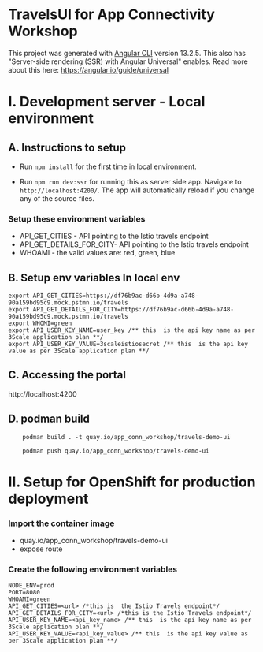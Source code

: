 # TravelsUI for App Connectivity Workshop

This project was generated with [Angular CLI](https://github.com/angular/angular-cli) version 13.2.5.
This also has "Server-side rendering (SSR) with Angular Universal" enables. Read more about this here: https://angular.io/guide/universal

# I. Development server - Local environment

## A. Instructions to setup
* Run `npm install` for the first time in local environment.

* Run `npm run dev:ssr` for running this as server side app. Navigate to `http://localhost:4200/`. The app will automatically reload if you change any of the source files.

###  Setup  these environment variables
* API_GET_CITIES - API  pointing to the Istio travels endpoint
* API_GET_DETAILS_FOR_CITY- API  pointing to the Istio travels endpoint
* WHOAMI - the valid values are: red, green, blue


## B. Setup env variables In local env

```
export API_GET_CITIES=https://df76b9ac-d66b-4d9a-a748-90a159bd95c9.mock.pstmn.io/travels
export API_GET_DETAILS_FOR_CITY=https://df76b9ac-d66b-4d9a-a748-90a159bd95c9.mock.pstmn.io/travels
export WHOMI=green
export API_USER_KEY_NAME=user_key /** this  is the api key name as per 3Scale application plan **/
export API_USER_KEY_VALUE=3scaleistiosecret /** this  is the api key value as per 3Scale application plan **/
```

## C. Accessing the portal
http://localhost:4200


## D. podman build
```
    podman build . -t quay.io/app_conn_workshop/travels-demo-ui
    
    podman push quay.io/app_conn_workshop/travels-demo-ui
```



# II. Setup for OpenShift for production deployment

### Import the container image 
* quay.io/app_conn_workshop/travels-demo-ui
* expose route 

### Create the following environment variables
```
NODE_ENV=prod
PORT=8080
WHOAMI=green
API_GET_CITIES=<url> /*this is  the Istio Travels endpoint*/
API_GET_DETAILS_FOR_CITY=<url> /*this is the Istio Travels endpoint*/
API_USER_KEY_NAME=<api_key_name> /** this  is the api key name as per 3Scale application plan **/
API_USER_KEY_VALUE=<api_key_value> /** this  is the api key value as per 3Scale application plan **/

```

